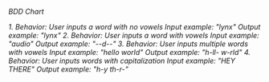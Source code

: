 _BDD Chart_

_1. Behavior: User inputs a word with no vowels_
    _Input example: "lynx"_
    _Output example: "lynx"_
_2. Behavior: User inputs a word with vowels_
    _Input example: "audio"_
    _Output example: "--d--"_
_3. Behavior: User inputs multiple words with vowels_
    _Input example: "hello world"_
    _Output example: "h-ll- w-rld"_
_4. Behavior: User inputs words with capitalization_
    _Input example: "HEY THERE"_
    _Output example: "h-y th-r-"_
